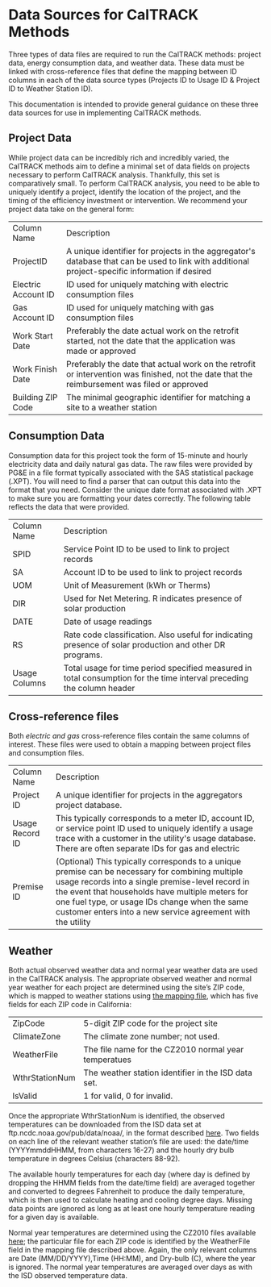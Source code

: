 # **Data Sources for CalTRACK Methods**

Three types of data files are required to run the CalTRACK methods: project data, energy consumption data, and weather data. These data must be linked with cross-reference files that define the mapping between ID columns in each of the data source types (Projects ID to Usage ID & Project ID to Weather Station ID).

This documentation is intended to provide general guidance on these three data sources for use in implementing CalTRACK methods.

## Project Data

While project data can be incredibly rich and incredibly varied, the CalTRACK methods aim to define a minimal set of data fields on projects necessary to perform CalTRACK analysis. Thankfully, this set is comparatively small. To perform CalTRACK analysis, you need to be able to uniquely identify a project, identify the location of the project, and the timing of the efficiency investment or intervention. We recommend your project data take on the general form:

<table>
  <tr>
    <td>Column Name</td>
    <td>Description</td>
  </tr>
  <tr>
    <td>ProjectID</td>
    <td>A unique identifier for projects in the aggregator's database that can be used to link with additional project-specific information if desired</td>
  </tr>
  <tr>
    <td>Electric Account ID</td>
    <td>ID used for uniquely matching with electric consumption files</td>
  </tr>
  <tr>
    <td>Gas Account ID</td>
    <td>ID used for uniquely matching with gas consumption files</td>
  </tr>
  <tr>
    <td>Work Start Date</td>
    <td>Preferably the date actual work on the retrofit started, not the date that the application was made or approved</td>
  </tr>
  <tr>
    <td>Work Finish Date</td>
    <td>Preferably the date that actual work on the retrofit or intervention was finished, not the date that the reimbursement was filed or approved</td>
  </tr>
  <tr>
    <td>Building ZIP Code</td>
    <td>The minimal geographic identifier for matching a site to a weather station</td>
  </tr>
</table>


## Consumption Data

Consumption data for this project took the form of 15-minute and hourly electricity data and daily natural gas data. The raw files were provided by PG&E in a file format typically associated with the SAS statistical package (.XPT). You will need to find a parser that can output this data into the format that you need. Consider the unique date format associated with .XPT to make sure you are formatting your dates correctly. The following table reflects the data that were provided.

<table>
  <tr>
    <td>Column Name</td>
    <td>Description</td>
  </tr>
  <tr>
    <td>SPID</td>
    <td>Service Point ID to be used to link to project records</td>
  </tr>
  <tr>
    <td>SA</td>
    <td>Account ID to be used to link to project records</td>
  </tr>
  <tr>
    <td>UOM</td>
    <td>Unit of Measurement (kWh or Therms)</td>
  </tr>
  <tr>
    <td>DIR</td>
    <td>Used for Net Metering. R indicates presence of solar production</td>
  </tr>
  <tr>
    <td>DATE</td>
    <td>Date of usage readings</td>
  </tr>
  <tr>
    <td>RS</td>
    <td>Rate code classification. Also useful for indicating presence of solar production and other DR programs.</td>
  </tr>
  <tr>
    <td>Usage Columns</td>
    <td>Total usage for time period specified measured in total consumption for the time interval preceding the column header</td>
  </tr>
</table>


## Cross-reference files

Both *electric and gas* cross-reference files contain the same columns of interest. These files were used to obtain a mapping between project files and consumption files.

<table>
  <tr>
    <td>Column Name</td>
    <td>Description</td>
  </tr>
  <tr>
    <td>Project ID</td>
    <td>A unique identifier for projects in the aggregators project database.</td>
  </tr>
  <tr>
    <td>Usage Record ID</td>
    <td>This typically corresponds to a meter ID, account ID, or service point ID used to uniquely identify a usage trace with a customer in the utility's usage database. There are often separate IDs for gas and electric</td>
  </tr>
  <tr>
    <td>Premise ID</td>
    <td>(Optional) This typically corresponds to a unique premise can be necessary for combining multiple usage records into a single premise-level record in the event that households have multiple meters for one fuel type, or usage IDs change when the same customer enters into a new service agreement with the utility</td>
  </tr>
</table>


## Weather

Both actual observed weather data and normal year weather data are used in the CalTRACK analysis. The appropriate observed weather and normal year weather for each project are determined using the site’s ZIP code, which is mapped to weather stations using [the mapping file](https://github.com/impactlab/caltrack/tree/master/resources/weather), which has five fields for each ZIP code in California:

<table>
  <tr>
    <td>ZipCode</td>
    <td>5-digit ZIP code for the project site</td>
  </tr>
  <tr>
    <td>ClimateZone</td>
    <td>The climate zone number; not used.</td>
  </tr>
  <tr>
    <td>WeatherFile</td>
    <td>The file name for the CZ2010 normal year temperatues</td>
  </tr>
  <tr>
    <td>WthrStationNum</td>
    <td>The weather station identifier in the ISD data set.</td>
  </tr>
  <tr>
    <td>IsValid</td>
    <td>1 for valid, 0 for invalid.</td>
  </tr>
</table>


Once the appropriate WthrStationNum is identified, the observed temperatures can be downloaded from the ISD data set at ftp.ncdc.noaa.gov/pub/data/noaa/, in the format described [here](https://www1.ncdc.noaa.gov/pub/data/ish/ish-format-document.pdf). Two fields on each line of the relevant weather station’s file are used: the date/time (YYYYmmddHHMM, from characters 16-27) and the hourly dry bulb temperature in degrees Celsius (characters 88-92). 

The available hourly temperatures for each day (where day is defined by dropping the HHMM fields from the date/time field) are averaged together and converted to degrees Fahrenheit to produce the daily temperature, which is then used to calculate heating and cooling degree days. Missing data points are ignored as long as at least one hourly temperature reading for a given day is available. 

Normal year temperatures are determined using the CZ2010 files available [here](https://github.com/impactlab/caltrack/tree/master/resources/weather); the particular file for each ZIP code is identified by the WeatherFile field in the mapping file described above. Again, the only relevant columns are Date (MM/DD/YYYY),Time (HH:MM), and Dry-bulb (C), where the year is ignored. The normal year temperatures are averaged over days as with the ISD observed temperature data.

